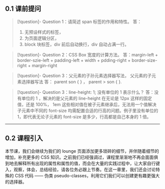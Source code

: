 ## 0.1 课前提问

>[!question]- Question 1：请简述 span 标签的作用和特性。
> 答：
> 1. 无预设样式的标签，  
> 2. 为页面逻辑分区，
> 3. block 块标签，div 前后自动换行，div 自动占满一行。

>[!question]- Question 2：CSS Box 宽度的计算方法。
> 答：margin-left + border-szie-left + padding-left + width + pdding-right + border-size-right + margin-right

 >[!question]- Question 3：父元素的子孙元素选择器写法， 父元素的子元素选择器写法
>答： parent son {   } ， parent > son {    }.

 >[!question]- Question 3：line-height: 1; 没有单位的 1 表示什么？
>答：没有单位的 1 ，解决的是父元素的 line-height 在无论是 12px 这样的固定值，还是 100%， 1em 这些相对值在被子元素继承后，无法用一个值解决子元素中不同的 font-size 均需配置合适的行高的问题。例子里没有单位的 1，即代表无论子元素的 font-size 是多少，行高都是自己本身的 1 倍。

___

## 0.2 课程引入

本节课，我们会继续为我们的 lounge 页面添加更多琐碎的细节，并伴随着细节的增加，补充更多的 CSS 知识。之前我们已经强调过，课程里渐渐地不再会面面俱到地去解释所有出现的属性和属性的值，而会在大量的实践过程中，让大家自行键入，观察，体会，总结经验，请各位务必跟上节奏。在这一章里，我们还会讨论特殊的 CSS 代码 —— 伪类 pseudo-classes，利用它们我们可以创建更有趣更强大的选择器。
